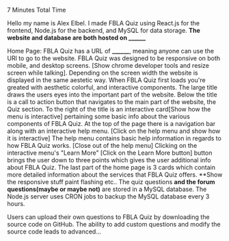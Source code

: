 7 Minutes Total Time

Hello my name is Alex Elbel. I made FBLA Quiz using React.js for the frontend, Node.js for the backend, and MySQL for data storage. **The website and database are both hosted on ______**

Home Page:
FBLA Quiz has a URL of **______**, meaning anyone can use the URl to go to the website. FBLA Quiz was designed to be responsive on both mobile, and desktop screens. [Show chrome developer tools and resize screen while talking]. Depending on the screen width the website is displayed in the same aestetic way.
When FBLA Quiz first loads you're greated with aesthetic colorful, and interactive components. The large title draws the users eyes into the important part of the website. Below the title is a call to action button that navigates to the main part of the website, the Quiz section. To the right of the title is an interactive card[Show how the menu is interactive] pertaining some basic info about the various components of FBLA Quiz.
At the top of the page there is a navigation bar along with an interactive help menu.
[Click on the help menu and show how it is interactive] The help menu contains basic help information in regards to how FBLA Quiz works.
[Close out of the help menu] Clicking on the interactive menu's "Learn More" [Click on the Learn More button] button brings the user down to three points which gives the user additional info about FBLA Quiz.
The last part of the home page is 3 cards which contain more detailed information about the services that FBLA Quiz offers.
**Show the responsive stuff paint flashing etc..
The quiz questions **and the forum questions(maybe or maybe not)** are stored in a MySQL database. The Node.js server uses CRON jobs to backup the MySQL database every 3 hours.

Users can upload their own questions to FBLA Quiz by downloading the source code on GitHub.  The ability to add custom questions and modify the source code leads to advanced...
